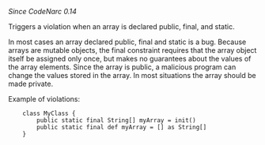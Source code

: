 *Since CodeNarc 0.14*

Triggers a violation when an array is declared public, final, and
static.

In most cases an array declared public, final and static is a bug.
Because arrays are mutable objects, the final constraint requires that
the array object itself be assigned only once, but makes no guarantees
about the values of the array elements. Since the array is public, a
malicious program can change the values stored in the array. In most
situations the array should be made private.

Example of violations:

``` 
    class MyClass {
        public static final String[] myArray = init()
        public static final def myArray = [] as String[]
    }
```
